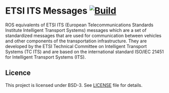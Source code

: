 # ETSI ITS Messages [![Build](https://github.com/nfiniity/ros_etsi_its_msgs/actions/workflows/ci.yml/badge.svg)](https://github.com/nfiniity/ros_etsi_its_msgs/actions/workflows/ci.yml)

ROS equivalents of ETSI ITS (European Telecommunications Standards Institute Intelligent Transport Systems) messages which are a set of standardized messages that are used for communication between vehicles and other components of the transportation infrastructure. They are developed by the ETSI Technical Committee on Intelligent Transport Systems (TC ITS) and are based on the international standard ISO/IEC 21451 for Intelligent Transport Systems (ITS).

## Licence

This project is licensed under BSD-3. See [LICENSE](./LICENSE) file for details.

